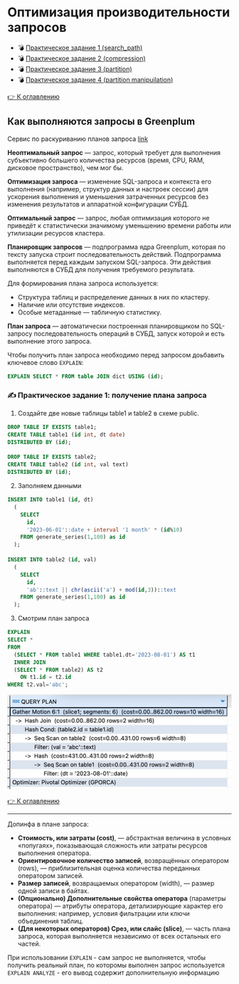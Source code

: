# Оптимизация производительности запросов

- 💣 [Практическое задание 1 (search_path)](https://github.com/urevoleg/course-gp/blob/main/chapter2/README.md#%EF%B8%8F-практическое-задание-1)
- 💣 [Практическое задание 2 (compression)](https://github.com/urevoleg/course-gp/blob/main/chapter2/README.md#%EF%B8%8F-практическое-задание-2-алгоритмы-сжатия)
- 💣 [Практическое задание 3 (partition)](https://github.com/urevoleg/course-gp/blob/main/chapter2/README.md#%EF%B8%8F-практическое-задание-3-партицирование)
- 💣 [Практическое задание 4 (partition manipuilation)](https://github.com/urevoleg/course-gp/blob/main/chapter2/README.md#%EF%B8%8F-практическое-задание-4-манипуляции-с-партициями)

[👉 К оглавлению](https://github.com/urevoleg/course-gp/blob/main/chapter3/README.md#оптимизация-производительности-запросов)

## Как выполняются запросы в Greenplum

Сервис по раскуриванию планов запроса [link](https://demo-explain.tensor.ru/plan/)

**Неоптимальный запрос** — запрос, который требует для выполнения субъективно большего количества ресурсов (время, CPU, RAM, дисковое пространство), чем мог бы.

**Оптимизация запроса** — изменение SQL-запроса и контекста его выполнения (например, структур данных и настроек сессии) для ускорения выполнения и
уменьшения затраченных ресурсов без изменения результатов и аппаратной конфигурации СУБД.

**Оптимальный запрос** — запрос, любая оптимизация которого не приведёт к статистически значимому уменьшению времени работы или утилизации ресурсов кластера.

**Планировщик запросов** — подпрограмма ядра Greenplum, которая по тексту запуска строит последовательность действий. 
Подпрограмма выполняется перед каждым запуском SQL-запроса. Эти действия выполняются в СУБД для получения требуемого результата.

Для формирования плана запроса используется:
* Cтруктура таблиц и распределение данных в них по кластеру.
* Наличие или отсутствие индексов.
* Особые метаданные — табличную статистику.

**План запроса** — автоматически построенная планировщиком по SQL-запросу последовательность операций в СУБД, запуск которой и есть выполнение этого запроса.

Чтобы получить план запроса необходимо перед запросом доьбавить ключевое слово `EXPLAIN`:

```sql
EXPLAIN SELECT * FROM table JOIN dict USING (id);
```

### ✍️ Практическое задание 1: получение плана запроса

1. Создайте две новые таблицы table1 и table2 в схеме public.

```sql
DROP TABLE IF EXISTS table1;
CREATE TABLE table1 (id int, dt date) 
DISTRIBUTED BY (id);

DROP TABLE IF EXISTS table2;
CREATE TABLE table2 (id int, val text) 
DISTRIBUTED BY (id);
```

2. Заполняем данными

```sql
INSERT INTO table1 (id, dt)
  (
    SELECT 
      id, 
      '2023-06-01'::date + interval '1 month' * (id%10) 
    FROM generate_series(1,100) as id
  );

INSERT INTO table2 (id, val)
  (
    SELECT 
      id, 
      'ab'::text || chr(ascii('a') + mod(id,3))::text 
    FROM generate_series(1,100) as id
  );
```

3. Смотрим план запроса

```sql
EXPLAIN 
SELECT *
FROM 
  (SELECT * FROM table1 WHERE table1.dt='2023-08-01') AS t1
  INNER JOIN
  (SELECT * FROM table2) AS t2
    ON t1.id = t2.id
WHERE t2.val='abc';
```

![explain_example.png](..%2Fimg%2Fexplain_example.png)

[👉 К оглавлению](https://github.com/urevoleg/course-gp/blob/main/chapter3/README.md#оптимизация-производительности-запросов)

-----------------------------------

Допинфа в плане запроса:
- **Стоимость, или затраты (cost)**, — абстрактная величина в условных «попугаях», показывающая сложность или затраты ресурсов выполнения оператора.
- **Ориентировочное количество записей**, возвращённых оператором (rows), — приблизительная оценка количества переданных оператором записей.
- **Размер записей**, возвращаемых оператором (width), — размер одной записи в байтах.
- **(Опционально) Дополнительные свойства оператора** (параметры оператора) — атрибуты оператора, детализирующие характер его выполнения: например, условия фильтрации или ключи объединения таблиц.
- **(Для некоторых операторов) Срез, или слайс (slice)**, — часть плана запроса, которая выполняется независимо от всех остальных его частей.

При использовании `EXPLAIN` - сам запрос не выполняется, чтобы получить реальный план, по которомы выполнен запрос используется
`EXPLAIN ANALYZE` - его вывод содержит дополнительную информацию